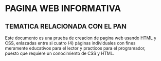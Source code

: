# PAGINA WEB INFORMATIVA
## TEMATICA RELACIONADA CON EL PAN

Este documento es una prueba de creacion de pagina web usando HTML y CSS, enlazadas entre si cuatro (4) páginas individuales con fines meramente educativos para el lector y practicos para el programador, puesto que requiere un conocimiento de CSS y HTML.